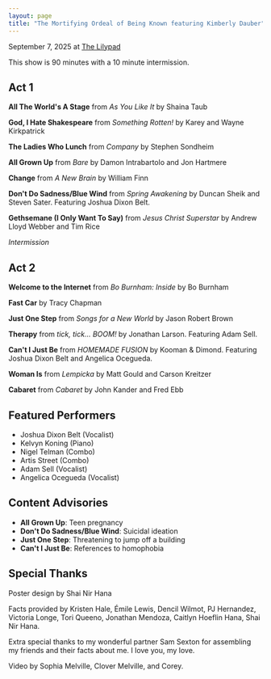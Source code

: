 ```yaml
---
layout: page
title: "The Mortifying Ordeal of Being Known featuring Kimberly Dauber"
---
```


September 7, 2025 at [The Lilypad](https://www.lilypadinman.com/)

This show is 90 minutes with a 10 minute intermission.

## Act 1

**All The World's A Stage** from <cite>As You Like It</cite> by Shaina Taub

**God, I Hate Shakespeare** from <cite>Something Rotten!</cite> by Karey and Wayne Kirkpatrick

**The Ladies Who Lunch** from <cite>Company</cite> by Stephen Sondheim

**All Grown Up** from <cite>Bare</cite> by Damon Intrabartolo and Jon Hartmere

**Change** from <cite>A New Brain</cite> by William Finn

**Don't Do Sadness/Blue Wind** from <cite>Spring Awakening</cite> by Duncan Sheik and Steven Sater. Featuring Joshua Dixon Belt.

**Gethsemane (I Only Want To Say)** from <cite>Jesus Christ Superstar</cite> by Andrew Lloyd Webber and Tim Rice

*Intermission*

## Act 2

**Welcome to the Internet** from <cite>Bo Burnham: Inside</cite> by Bo Burnham

**Fast Car** by Tracy Chapman

**Just One Step** from <cite>Songs for a New World</cite> by Jason Robert Brown

**Therapy** from <cite>tick, tick... BOOM!</cite> by Jonathan Larson. Featuring Adam Sell.

**Can't I Just Be** from <cite>HOMEMADE FUSION</cite> by Kooman & Dimond. Featuring Joshua Dixon Belt and Angelica Ocegueda.

**Woman Is** from <cite>Lempicka</cite> by Matt Gould and Carson Kreitzer

**Cabaret** from <cite>Cabaret</cite> by John Kander and Fred Ebb

## Featured Performers
- Joshua Dixon Belt (Vocalist)
- Kelvyn Koning (Piano)
- Nigel Telman (Combo)
- Artis Street (Combo)
- Adam Sell (Vocalist)
- Angelica Ocegueda (Vocalist)

## Content Advisories
- **All Grown Up**: Teen pregnancy
- **Don't Do Sadness/Blue Wind**: Suicidal ideation
- **Just One Step**: Threatening to jump off a building
- **Can't I Just Be**: References to homophobia

## Special Thanks
Poster design by Shai Nir Hana

Facts provided by Kristen Hale, Émile Lewis, Dencil Wilmot, PJ Hernandez, Victoria Longe, Tori Queeno, Jonathan Mendoza, Caitlyn Hoeflin Hana, Shai Nir Hana.

Extra special thanks to my wonderful partner Sam Sexton for assembling my friends and their facts about me. I love you, my love.

Video by Sophia Melville, Clover Melville, and Corey.
